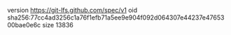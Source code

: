 version https://git-lfs.github.com/spec/v1
oid sha256:77cc4ad3256c1a76f1efb71a5ee9e904f092d064307e44237e4765300bae0e6c
size 13836
